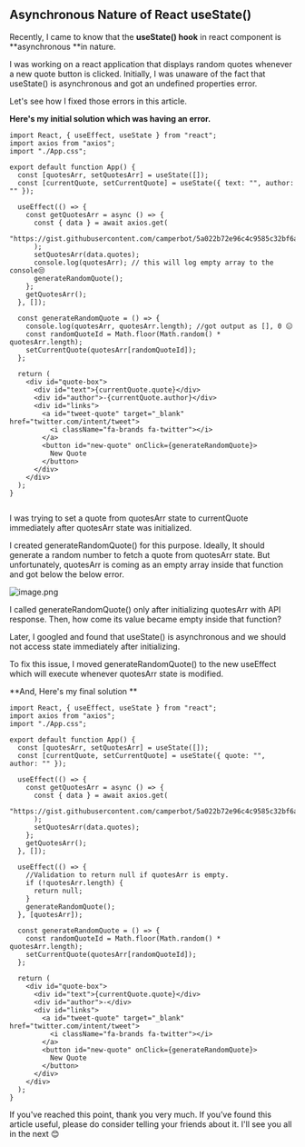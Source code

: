 ## Asynchronous Nature of React useState()

Recently, I came to know that the **useState() hook** in react component is **asynchronous **in nature.

I was working on a react application that displays random quotes whenever a new quote button is clicked. Initially, I was unaware of the fact that useState() is asynchronous and got an undefined properties error.

 Let's see how I fixed those errors in this article.

**Here's my initial solution which was having an error.**

```
import React, { useEffect, useState } from "react";
import axios from "axios";
import "./App.css";

export default function App() {
  const [quotesArr, setQuotesArr] = useState([]);
  const [currentQuote, setCurrentQuote] = useState({ text: "", author: "" });

  useEffect(() => {
    const getQuotesArr = async () => {
      const { data } = await axios.get(
        "https://gist.githubusercontent.com/camperbot/5a022b72e96c4c9585c32bf6a75f62d9/raw/e3c6895ce42069f0ee7e991229064f167fe8ccdc/quotesArr.json"
      );
      setQuotesArr(data.quotes);
      console.log(quotesArr); // this will log empty array to the console😒
      generateRandomQuote();
    };
    getQuotesArr();
  }, []);

  const generateRandomQuote = () => {
    console.log(quotesArr, quotesArr.length); //got output as [], 0 😑
    const randomQuoteId = Math.floor(Math.random() * quotesArr.length);
    setCurrentQuote(quotesArr[randomQuoteId]); 
  };

  return (
    <div id="quote-box">
      <div id="text">{currentQuote.quote}</div>
      <div id="author">-{currentQuote.author}</div>
      <div id="links">
        <a id="tweet-quote" target="_blank" href="twitter.com/intent/tweet">
          <i className="fa-brands fa-twitter"></i>
        </a>
        <button id="new-quote" onClick={generateRandomQuote}>
          New Quote
        </button>
      </div>
    </div>
  );
}


``` 

I was trying to set a quote from quotesArr state to currentQuote immediately after quotesArr state was initialized. 

I created generateRandomQuote() for this purpose. Ideally, It should generate a random number to fetch a quote from quotesArr state. But unfortunately, quotesArr is coming as an empty array inside that function and got below the below error.


![image.png](https://cdn.hashnode.com/res/hashnode/image/upload/v1645126401118/U38sLkeDH9.png)

I called generateRandomQuote() only after initializing quotesArr with API response. Then, how come its value became empty inside that function? 

Later, I googled and found that useState() is asynchronous and we should not access state immediately after initializing. 

To fix this issue, I moved generateRandomQuote() to the new useEffect which will execute whenever quotesArr state is modified.

**And, Here's my final solution **

```
import React, { useEffect, useState } from "react";
import axios from "axios";
import "./App.css";

export default function App() {
  const [quotesArr, setQuotesArr] = useState([]);
  const [currentQuote, setCurrentQuote] = useState({ quote: "", author: "" });

  useEffect(() => {
    const getQuotesArr = async () => {
      const { data } = await axios.get(
        "https://gist.githubusercontent.com/camperbot/5a022b72e96c4c9585c32bf6a75f62d9/raw/e3c6895ce42069f0ee7e991229064f167fe8ccdc/quotes.json"
      );
      setQuotesArr(data.quotes);
    };
    getQuotesArr();
  }, []);

  useEffect(() => {
    //Validation to return null if quotesArr is empty. 
    if (!quotesArr.length) {
      return null;
    }
    generateRandomQuote();
  }, [quotesArr]);

  const generateRandomQuote = () => {
    const randomQuoteId = Math.floor(Math.random() * quotesArr.length);
    setCurrentQuote(quotesArr[randomQuoteId]);
  };

  return (
    <div id="quote-box">
      <div id="text">{currentQuote.quote}</div>
      <div id="author">-</div>
      <div id="links">
        <a id="tweet-quote" target="_blank" href="twitter.com/intent/tweet">
          <i className="fa-brands fa-twitter"></i>
        </a>
        <button id="new-quote" onClick={generateRandomQuote}>
          New Quote
        </button>
      </div>
    </div>
  );
}

``` 

If you've reached this point, thank you very much. If you’ve found this article useful, please do consider telling your friends about it. I'll see you all in the next 😊